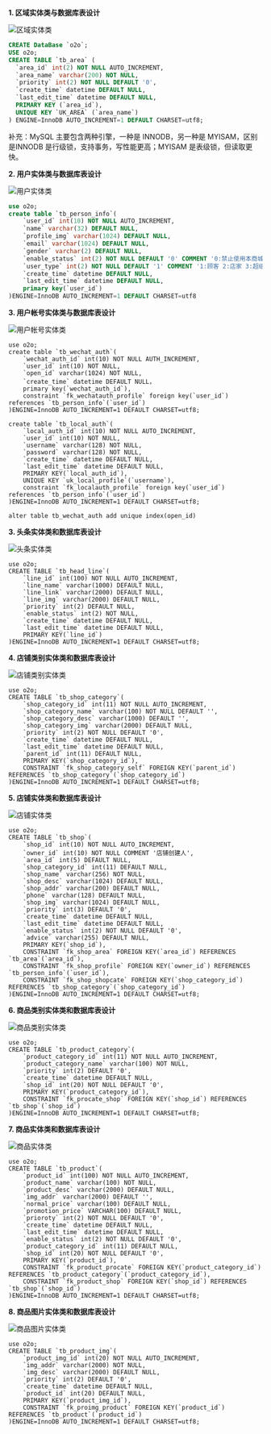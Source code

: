 **1. 区域实体类与数据库表设计** 

![区域实体类](<https://raw.githubusercontent.com/Kdocke/MyDocumentImg/master/CampuShop1.0/%E5%AE%9E%E4%BD%93%E7%B1%BB/002-%E5%8C%BA%E5%9F%9F%E5%AE%9E%E4%BD%93%E7%B1%BB.png>)

```sql
CREATE DataBase `o2o`;
USE o2o;
CREATE TABLE `tb_area` (
  `area_id` int(2) NOT NULL AUTO_INCREMENT,
  `area_name` varchar(200) NOT NULL,
  `priority` int(2) NOT NULL DEFAULT '0',
  `create_time` datetime DEFAULT NULL,
  `last_edit_time` datetime DEFAULT NULL,
  PRIMARY KEY (`area_id`),
  UNIQUE KEY `UK_AREA` (`area_name`)
) ENGINE=InnoDB AUTO_INCREMENT=1 DEFAULT CHARSET=utf8;
```

补充：MySQL 主要包含两种引擎，一种是 INNODB，另一种是 MYISAM，区别是INNODB 是行级锁，支持事务，写性能更高；MYISAM 是表级锁，但读取更快。

**2. 用户实体类与数据库表设计**

![用户实体类](<https://raw.githubusercontent.com/Kdocke/MyDocumentImg/master/CampuShop1.0/%E5%AE%9E%E4%BD%93%E7%B1%BB/003-%E7%94%A8%E6%88%B7%E5%AE%9E%E4%BD%93%E7%B1%BB.png>)

```sql
use o2o;
create table `tb_person_info`(
	`user_id` int(10) NOT NULL AUTO_INCREMENT,
	`name` varchar(32) DEFAULT NULL,
	`profile_img` varchar(1024) DEFAULT NULL,
	`email` varchar(1024) DEFAULT NULL,
	`gender` varchar(2) DEFAULT NULL,
	`enable_status` int(2) NOT NULL DEFAULT '0' COMMENT '0:禁止使用本商城 1:允许使用本商城',
	`user_type` int(2) NOT NULL DEFAULT '1' COMMENT '1:顾客 2:店家 3:超级管理员',
	`create_time` datetime DEFAULT NULL,
	`last_edit_time` datetime DEFAULT NULL,
	primary key(`user_id`)
)ENGINE=InnoDB AUTO_INCREMENT=1 DEFAULT CHARSET=utf8
```

**3. 用户帐号实体类与数据库表设计**

![用户帐号实体类](<https://raw.githubusercontent.com/Kdocke/MyDocumentImg/master/CampuShop1.0/%E5%AE%9E%E4%BD%93%E7%B1%BB/004-%E7%94%A8%E6%88%B7%E5%B8%90%E5%8F%B7%E5%AE%9E%E4%BD%93%E7%B1%BB.png>)

```mysql
use o2o;
create table `tb_wechat_auth`(
	`wechat_auth_id` int(10) NOT NULL AUTH_INCREMENT,
	`user_id` int(10) NOT NULL,
	`open_id` varchar(1024) NOT NULL,
	`create_time` datetime DEFAULT NULL，
	primary key(`wechat_auth_id`),
	constraint `fk_wechatauth_profile` foreign key(`user_id`) references `tb_person_info`(`user_id`)
)ENGINE=InnoDB AUTO_INCREMENT=1 DEFAULT CHARSET=utf8;

create table `tb_local_auth`(
	`local_auth_id` int(10) NOT NULL AUTO_INCREMENT,
	`user_id` int(10) NOT NULL,
	`username` varchar(128) NOT NULL,
	`password` varchar(128) NOT NULL,
	`create_time` datetime DEFAULT NULL,
	`last_edit_time` datetime DEFAULT NULL,
	PRIMARY KEY(`local_auth_id`),
	UNIQUE KEY `uk_local_profile`(`username`),
	constraint `fk_localauth_profile` foreign key(`user_id`) references `tb_person_info`(`user_id`)
)ENGINE=InnoDB AUTO_INCREMENT=1 DEFAULT CHARSET=utf8;

alter table tb_wechat_auth add unique index(open_id)
```

**3. 头条实体类和数据库表设计**

![头条实体类](<https://raw.githubusercontent.com/Kdocke/MyDocumentImg/master/CampuShop1.0/%E5%AE%9E%E4%BD%93%E7%B1%BB/005-%E5%A4%B4%E6%9D%A1%E5%AE%9E%E4%BD%93%E7%B1%BB.png>)

```mysql
use o2o;
CREATE TABLE `tb_head_line`(
	`line_id` int(100) NOT NULL AUTO_INCREMENT,
	`line_name` varchar(1000) DEFAULT NULL,
	`line_link` varchar(2000) DEFAULT NULL,
	`line_img` varchar(2000) DEFAULT NULL,
	`priority` int(2) DEFAULT NULL,
	`enable_status` int(2) NOT NULL,
	`create_time` datetime DEFAULT NULL,
	`last_edit_time` datetime DEFAULT NULL,
	PRIMARY KEY(`line_id`)
)ENGINE=InnoDB AUTO_INCREMENT=1 DEFAULT CHARSET=utf8;
```

**4. 店铺类别实体类和数据库表设计**

![店铺类别实体类](<https://raw.githubusercontent.com/Kdocke/MyDocumentImg/master/CampuShop1.0/%E5%AE%9E%E4%BD%93%E7%B1%BB/006-%E5%BA%97%E9%93%BA%E7%B1%BB%E5%88%AB%E5%AE%9E%E4%BD%93%E7%B1%BB.png>)

```mysql
use o2o;
CREATE TABLE `tb_shop_category`(
	`shop_category_id` int(11) NOT NULL AUTO_INCREMENT,
	`shop_category_name` varchar(100) NOT NULL DEFAULT '',
	`shop_category_desc` varchar(1000) DEFAULT '',
	`shop_category_img` varchar(2000) DEFAULT NULL,
	`priority` int(2) NOT NULL DEFAULT '0',
	`create_time` datetime DEFAULT NULL,
	`last_edit_time` datetime DEFAULT NULL,
	`parent_id` int(11) DEFAULT NULL,
	PRIMARY KEY(`shop_category_id`),
	CONSTRAINT `fk_shop_category_self` FOREIGN KEY(`parent_id`) REFERENCES `tb_shop_category`(`shop_category_id`)
)ENGINE=InnoDB AUTO_INCREMENT=1 DEFAULT CHARSET=utf8;
```

**5. 店铺实体类和数据库表设计**

![店铺实体类](<https://raw.githubusercontent.com/Kdocke/MyDocumentImg/master/CampuShop1.0/%E5%AE%9E%E4%BD%93%E7%B1%BB/007-%E5%BA%97%E9%93%BA%E5%AE%9E%E4%BD%93%E7%B1%BB.png>)

```mysql
use o2o;
CREATE TABLE `tb_shop`(
	`shop_id` int(10) NOT NULL AUTO_INCREMENT,
	`owner_id` int(10) NOT NULL COMMENT '店铺创建人',
	`area_id` int(5) DEFAULT NULL,
	`shop_category_id` int(11) DEFAULT NULL,
	`shop_name` varchar(256) NOT NULL,
	`shop_desc` varchar(1024) DEFAULT NULL,
	`shop_addr` varchar(200) DEFAULT NULL,
	`phone` varchar(128) DEFAULT NULL,
	`shop_img` varchar(1024) DEFAULT NULL,
	`priority` int(3) DEFAULT '0',
	`create_time` datetime DEFAULT NULL,
	`last_edit_time` datetime DEFAULT NULL,
	`enable_status` int(2) NOT NULL DEFAULT '0',
	`advice` varchar(255) DEFAULT NULL,
	PRIMARY KEY(`shop_id`),
	CONSTRAINT `fk_shop_area` FOREIGN KEY(`area_id`) REFERENCES `tb_area`(`area_id`),
	CONSTRAINT `fk_shop_profile` FOREIGN KEY(`owner_id`) REFERENCES `tb_person_info`(`user_id`),
	CONSTRAINT `fk_shop_shopcate` FOREIGN KEY(`shop_category_id`) REFERENCES `tb_shop_category`(`shop_category_id`)
)ENGINE=InnoDB AUTO_INCREMENT=1 DEFAULT CHARSET=utf8;
```

**6. 商品类别实体类和数据库表设计**

![商品类别实体类](<https://raw.githubusercontent.com/Kdocke/MyDocumentImg/master/CampuShop1.0/%E5%AE%9E%E4%BD%93%E7%B1%BB/008-%E5%95%86%E5%93%81%E7%B1%BB%E5%88%AB%E5%AE%9E%E4%BD%93%E7%B1%BB.png>)

```mysql
use o2o;
CREATE TABLE `tb_product_category`(
	`product_category_id` int(11) NOT NULL AUTO_INCREMENT,
	`product_category_name` varchar(100) NOT NULL,
	`priority` int(2) DEFAULT '0',
	`create_time` datetime DEFAULT NULL,
	`shop_id` int(20) NOT NULL DEFAULT '0',
	PRIMARY KEY(`product_category_id`),
	CONSTRAINT `fk_procate_shop` FOREIGN KEY(`shop_id`) REFERENCES `tb_shop`(`shop_id`)
)ENGINE=InnoDB AUTO_INCREMENT=1 DEFAULT CHARSET=utf8;
```

**7. 商品实体类和数据库表设计**

![商品实体类](<https://raw.githubusercontent.com/Kdocke/MyDocumentImg/master/CampuShop1.0/%E5%AE%9E%E4%BD%93%E7%B1%BB/009-%E5%95%86%E5%93%81%E5%AE%9E%E4%BD%93%E7%B1%BB.png>)

```mysql
use o2o;
CREATE TABLE `tb_product`(
	`product_id` int(100) NOT NULL AUTO_INCREMENT,
	`product_name` varchar(100) NOT NULL,
	`product_desc` varchar(2000) DEFAULT NULL,
	`img_addr` varchar(2000) DEFAULT '',
	`normal_price` varchar(100) DEFAULT NULL,
	`promotion_price` VARCHAR(100) DEFAULT NULL,
	`prioroty` int(2) NOT NULL DEFAULT '0',
	`create_time` datetime DEFAULT NULL,
	`last_edit_time` datetime DEFAULT NULL,
	`enable_status` int(2) NOT NULL DEFAULT '0',
	`product_category_id` int(11) DEFAULT NULL,
	`shop_id` int(20) NOT NULL DEFAULT '0',
	PRIMARY KEY(`product_id`),
	CONSTRAINT `fk_product_procate` FOREIGN KEY(`product_category_id`) REFERENCES `tb_product_category`(`product_category_id`),
	CONSTRAINT `fk_product_shop` FOREIGN KEY(`shop_id`) REFERENCES `tb_shop`(`shop_id`)
)ENGINE=InnoDB AUTO_INCREMENT=1 DEFAULT CHARSET=utf8;
```

**8. 商品图片实体类和数据库表设计**

![商品图片实体类](<https://raw.githubusercontent.com/Kdocke/MyDocumentImg/master/CampuShop1.0/%E5%AE%9E%E4%BD%93%E7%B1%BB/010-%E5%95%86%E5%93%81%E5%9B%BE%E7%89%87%E5%AE%9E%E4%BD%93%E7%B1%BB.png>)

```mysql
use o2o;
CREATE TABLE `tb_product_img`(
	`product_img_id` int(20) NOT NULL AUTO_INCREMENT,
	`img_addr` varchar(2000) NOT NULL,
	`img_desc` varchar(2000) DEFAULT NULL,
	`priority` int(2) DEFAULT '0',
	`create_time` datetime DEFAULT NULL,
	`product_id` int(20) DEFAULT NULL,
	PRIMARY KEY(`product_img_id`),
	CONSTRAINT `fk_proimg_product` FOREIGN KEY(`product_id`) REFERENCES `tb_product`(`product_id`)
)ENGINE=InnoDB AUTO_INCREMENT=1 DEFAULT CHARSET=utf8;
```

